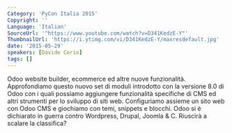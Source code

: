 ```yaml
---
Category: 'PyCon Italia 2015'
Copyright: ''
Language: 'Italian'
SourceUrl: '"https://www.youtube.com/watch?v=D341KedzE-Y"'
ThumbnailUrl: 'https://i.ytimg.com/vi/D341KedzE-Y/maxresdefault.jpg'
date: '2015-05-29'
speakers: [Davide Corio]
tags: []
---
```

Odoo website builder, ecommerce ed altre nuove funzionalità.
Approfondiamo questo nuovo set di moduli introdotto con la versione 8.0 di Odoo con i quali possiamo aggiungere funzionalità specifiche di CMS ed altri strumenti per lo sviluppo di siti web.
Configuriamo assieme un sito web con Odoo CMS e giochiamo con temi, snippets e blocchi.
Odoo si è dichiarato in guerra contro Wordpress, Drupal, Joomla & C.
Riuscirà a scalare la classifica?
